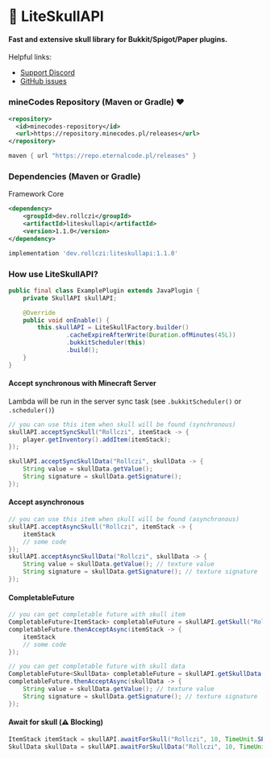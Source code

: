 # 💜 LiteSkullAPI
#### Fast and extensive skull library for Bukkit/Spigot/Paper plugins.
Helpful links:
- [Support Discord](https://discord.gg/6cUhkj6uZJ)
- [GitHub issues](https://github.com/Rollczi/LiteSkullAPI/issues)

### mineCodes Repository (Maven or Gradle)  ❤️
```xml
<repository>
  <id>minecodes-repository</id>
  <url>https://repository.minecodes.pl/releases</url>
</repository>
```
```groovy
maven { url "https://repo.eternalcode.pl/releases" }
```
### Dependencies (Maven or Gradle)
Framework Core
```xml
<dependency>
    <groupId>dev.rollczi</groupId>
    <artifactId>liteskullapi</artifactId>
    <version>1.1.0</version>
</dependency>
```
```groovy
implementation 'dev.rollczi:liteskullapi:1.1.0'
```
### How use LiteSkullAPI?
```java
public final class ExamplePlugin extends JavaPlugin {
    private SkullAPI skullAPI;

    @Override
    public void onEnable() {
        this.skullAPI = LiteSkullFactory.builder()
                .cacheExpireAfterWrite(Duration.ofMinutes(45L))
                .bukkitScheduler(this)
                .build();
    }
}
```
#### Accept synchronous with Minecraft Server
Lambda will be run in the server sync task (see `.bukkitScheduler()` or `.scheduler()`)
```java
// you can use this item when skull will be found (synchronous)
skullAPI.acceptSyncSkull("Rollczi", itemStack -> {
    player.getInventory().addItem(itemStack);
});

skullAPI.acceptSyncSkullData("Rollczi", skullData -> {
    String value = skullData.getValue();
    String signature = skullData.getSignature();
});
```
#### Accept asynchronous
```java
// you can use this item when skull will be found (asynchronous)
skullAPI.acceptAsyncSkull("Rollczi", itemStack -> {
    itemStack
    // some code
});
skullAPI.acceptAsyncSkullData("Rollczi", skullData -> {
    String value = skullData.getValue(); // texture value
    String signature = skullData.getSignature(); // texture signature
});
```
#### CompletableFuture
```java
// you can get completable future with skull item
CompletableFuture<ItemStack> completableFuture = skullAPI.getSkull("Rollczi");
completableFuture.thenAcceptAsync(itemStack -> {
    itemStack
    // some code
});

// you can get completable future with skull data
CompletableFuture<SkullData> completableFuture = skullAPI.getSkullData("Rollczi");
completableFuture.thenAcceptAsync(skullData -> {
    String value = skullData.getValue(); // texture value
    String signature = skullData.getSignature(); // texture signature
});
```
#### Await for skull (⚠️ Blocking)
```java
ItemStack itemStack = skullAPI.awaitForSkull("Rollczi", 10, TimeUnit.SECONDS);
SkullData skullData = skullAPI.awaitForSkullData("Rollczi", 10, TimeUnit.SECONDS);
```
